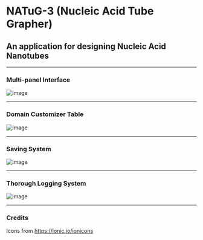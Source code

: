 # NATuG-3 (Nucleic Acid Tube Grapher)

## An application for designing Nucleic Acid Nanotubes

<hr>

### Multi-panel Interface
![image](https://user-images.githubusercontent.com/108041238/196014000-8196b28b-4308-41e0-a216-a6ace4bd347b.png)

<hr>

### Domain Customizer Table
![image](https://user-images.githubusercontent.com/108041238/196014012-d1cae2b3-cc50-4abe-b3ec-38ca438c0398.png)

<hr>

### Saving System
![image](https://user-images.githubusercontent.com/108041238/196014016-85e5327b-e821-4380-b29d-a69d2e0a6abe.png)

<hr>

### Thorough Logging System
![image](https://user-images.githubusercontent.com/108041238/196013994-031e17c7-22d9-4a3f-9c82-6a843f4b5751.png)

<hr>

### Credits
Icons from https://ionic.io/ionicons
